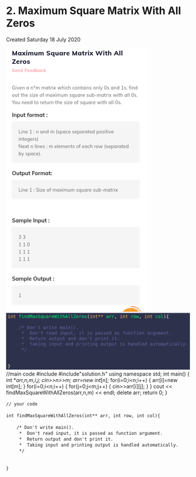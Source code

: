 # 2. Maximum Square Matrix With All Zeros
Created Saturday 18 July 2020

![](./2._Maximum_Square_Matrix_With_All_Zeros_-_80/pasted_image.png)![](./2._Maximum_Square_Matrix_With_All_Zeros_-_80/pasted_image001.png)
	//main code
	#include<iostream>
	#include"solution.h"
	using namespace std;
	int main()
	 {
	  int **arr,n,m,i,j;
	  cin>>n>>m;
	  arr=new int*[n];
	  for(i=0;i<n;i++)
	      {
	       arr[i]=new int[m];
	      }
	  for(i=0;i<n;i++)
	     {
	      for(j=0;j<m;j++)
		    {
		     cin>>arr[i][j];
		    }
	     }
	  cout << findMaxSquareWithAllZeros(arr,n,m) << endl;
	  delete arr;
	  return 0;
	}
	
	// your code
	
	int findMaxSquareWithAllZeros(int** arr, int row, int col){
	    
	    /* Don't write main().
	     *  Don't read input, it is passed as function argument.
	     *  Return output and don't print it.
	     *  Taking input and printing output is handled automatically.
	     */
	    
	    
	}


